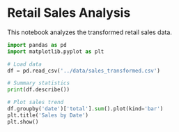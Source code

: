 # Retail Sales Analysis

This notebook analyzes the transformed retail sales data.

```python
import pandas as pd
import matplotlib.pyplot as plt

# Load data
df = pd.read_csv('../data/sales_transformed.csv')

# Summary statistics
print(df.describe())

# Plot sales trend
df.groupby('date')['total'].sum().plot(kind='bar')
plt.title('Sales by Date')
plt.show()
```
